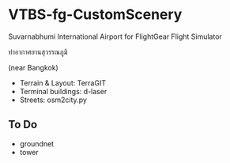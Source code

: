 # VTBS-fg-CustomScenery

 Suvarnabhumi International Airport 
 for FlightGear Flight Simulator
 
  ท่าอากาศยานสุวรรณภูมิ

(near Bangkok)

* Terrain & Layout: TerraGIT
* Terminal buildings: d-laser
* Streets: osm2city.py


## To Do
* groundnet
* tower

